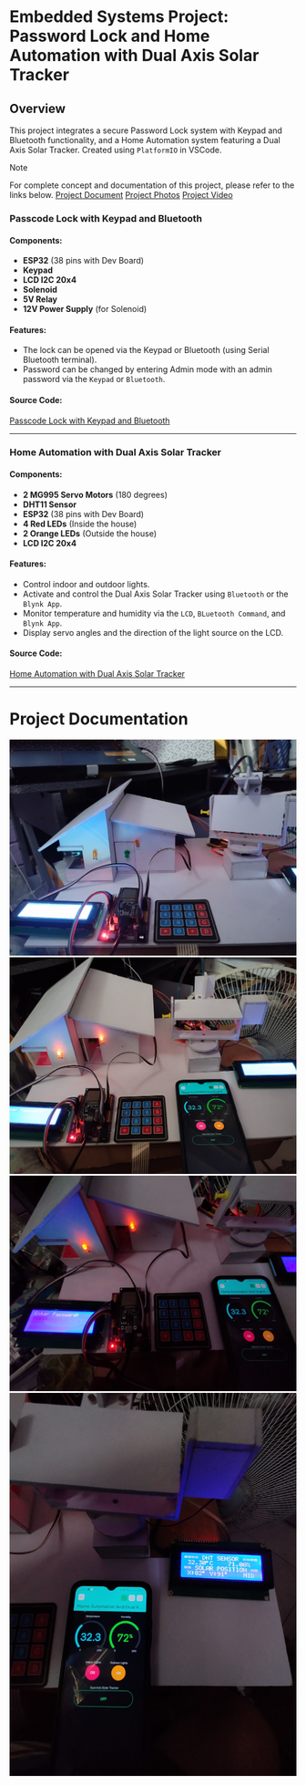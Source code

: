 # Embedded Systems Project: Password Lock and Home Automation with Dual Axis Solar Tracker

## Overview
This project integrates a secure Password Lock system with Keypad and Bluetooth functionality, and a Home Automation system featuring a Dual Axis Solar Tracker. 
Created using `PlatformIO` in VSCode.

> [!NOTE]
> For complete concept and documentation of this project, please refer to the links below.
> [Project Document](https://drive.google.com/drive/folders/1HzYXT0tZSO2F00DSRk3NjnsSb-7ay1pU?usp=drive_link)
> [Project Photos](https://drive.google.com/drive/folders/1Ntvfde9Eg7RpJcGE7CWHzyPh1vowRfoZ?usp=drive_link)
> [Project Video](https://drive.google.com/drive/folders/1u_saFl_buopuT4n0SX_CQjiXXR-XfeTh?usp=drive_link)

### Passcode Lock with Keypad and Bluetooth

#### Components:
- **ESP32** (38 pins with Dev Board)
- **Keypad**
- **LCD I2C 20x4**
- **Solenoid**
- **5V Relay**
- **12V Power Supply** (for Solenoid)

#### Features:
- The lock can be opened via the Keypad or Bluetooth (using Serial Bluetooth terminal).
- Password can be changed by entering Admin mode with an admin password via the `Keypad` or `Bluetooth`.

#### Source Code:
[Passcode Lock with Keypad and Bluetooth](./Passcode%20Lock%20with%20Keypad%20and%20Bluetooth/src/main.cpp)

---
### Home Automation with Dual Axis Solar Tracker

#### Components:
- **2 MG995 Servo Motors** (180 degrees)
- **DHT11 Sensor**
- **ESP32** (38 pins with Dev Board)
- **4 Red LEDs** (Inside the house)
- **2 Orange LEDs** (Outside the house)
- **LCD I2C 20x4**

#### Features:
- Control indoor and outdoor lights.
- Activate and control the Dual Axis Solar Tracker using `Bluetooth` or the `Blynk App`.
- Monitor temperature and humidity via the `LCD`, `BLuetooth Command`, and `Blynk App`.
- Display servo angles and the direction of the light source on the LCD.

#### Source Code:
[Home Automation with Dual Axis Solar Tracker](./Home%20Automation%20with%20Dual%20Axis%20Solar/src/main.cpp)

---

# Project Documentation
![](./Files/1.jpg)
![](./Files/6.jpg)
![](./Files/10.jpg)
![](./Files/9.jpg)